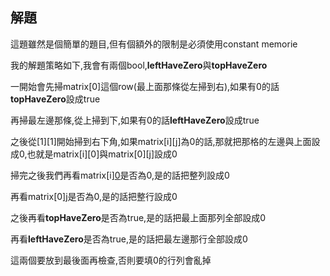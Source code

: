 ## 解題
這題雖然是個簡單的題目,但有個額外的限制是必須使用constant memorie

我的解題策略如下,我會有兩個bool,**leftHaveZero**與**topHaveZero**

一開始會先掃matrix[0]這個row(最上面那條從左掃到右),如果有0的話**topHaveZero**設成true

再掃最左邊那條,從上掃到下,如果有0的話**leftHaveZero**設成true

之後從[1][1]開始掃到右下角,如果matrix[i][j]為0的話,那就把那格的左邊與上面設成0,也就是matrix[i][0]與matrix[0][j]設成0

掃完之後我們再看matrix[i][0](左邊開頭)是否為0,是的話把整列設成0

再看matrix[0][j](上面開頭)是否為0,是的話把整行設成0

之後再看**topHaveZero**是否為true,是的話把最上面那列全部設成0

再看**leftHaveZero**是否為true,是的話把最左邊那行全部設成0

這兩個要放到最後面再檢查,否則要填0的行列會亂掉